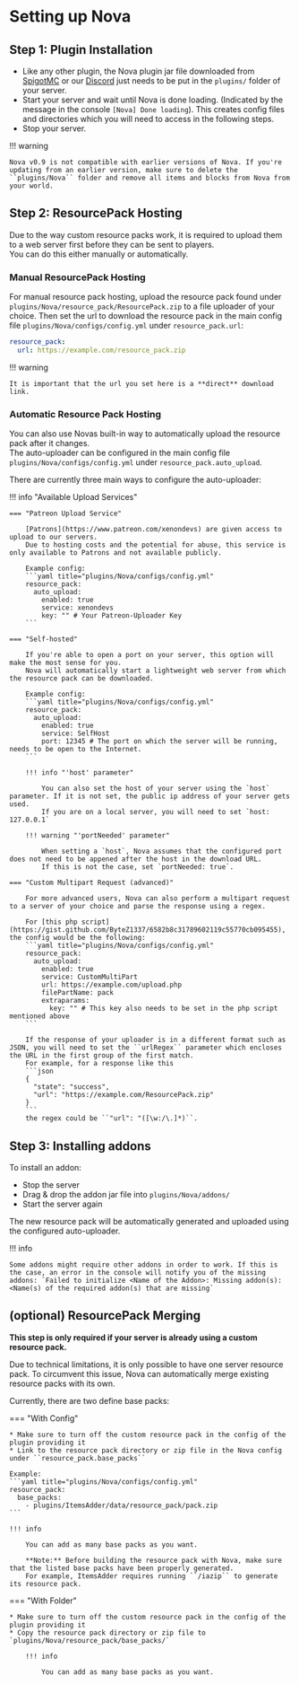 # Setting up Nova

## Step 1: Plugin Installation

* Like any other plugin, the Nova plugin jar file downloaded from [SpigotMC](https://www.spigotmc.org/resources/93648/) or our [Discord](https://discord.gg/hnEknVWvUe) just needs to be put in the ``plugins/`` folder of your server.
* Start your server and wait until Nova is done loading. (Indicated by the message in the console `[Nova] Done loading`). This creates config files and directories which you will need to access in the following steps.
* Stop your server.

!!! warning

    Nova v0.9 is not compatible with earlier versions of Nova. If you're updating from an earlier version, make sure to delete the ``plugins/Nova`` folder and remove all items and blocks from Nova from your world.

## Step 2: ResourcePack Hosting

Due to the way custom resource packs work, it is required to upload them to a web server first before they can be sent to players.  
You can do this either manually or automatically.

### Manual ResourcePack Hosting

For manual resource pack hosting, upload the resource pack found under ``plugins/Nova/resource_pack/ResourcePack.zip`` to a file uploader of your choice.
Then set the url to download the resource pack in the main config file ``plugins/Nova/configs/config.yml`` under ``resource_pack.url``:

```yaml title="plugins/Nova/configs/config.yml"
resource_pack:
  url: https://example.com/resource_pack.zip
```

!!! warning

    It is important that the url you set here is a **direct** download link.

### Automatic Resource Pack Hosting

You can also use Novas built-in way to automatically upload the resource pack after it changes.  
The auto-uploader can be configured in the main config file ``plugins/Nova/configs/config.yml`` under ``resource_pack.auto_upload``.

There are currently three main ways to configure the auto-uploader:

!!! info "Available Upload Services"

    === "Patreon Upload Service"
    
        [Patrons](https://www.patreon.com/xenondevs) are given access to upload to our servers.
        Due to hosting costs and the potential for abuse, this service is only available to Patrons and not available publicly.
    
        Example config:
        ```yaml title="plugins/Nova/configs/config.yml"
        resource_pack:
          auto_upload:
            enabled: true
            service: xenondevs
            key: "" # Your Patreon-Uploader Key
        ```
    
    === "Self-hosted"
    
        If you're able to open a port on your server, this option will make the most sense for you.
        Nova will automatically start a lightweight web server from which the resource pack can be downloaded.
    
        Example config:
        ```yaml title="plugins/Nova/configs/config.yml"
        resource_pack:
          auto_upload:
            enabled: true
            service: SelfHost
            port: 12345 # The port on which the server will be running, needs to be open to the Internet.
        ```
    
        !!! info "'host' parameter"
    
            You can also set the host of your server using the `host` parameter. If it is not set, the public ip address of your server gets used.
            If you are on a local server, you will need to set `host: 127.0.0.1`
    
        !!! warning "'portNeeded' parameter"
    
            When setting a `host`, Nova assumes that the configured port does not need to be appened after the host in the download URL.
            If this is not the case, set `portNeeded: true`.
    
    === "Custom Multipart Request (advanced)"
    
        For more advanced users, Nova can also perform a multipart request to a server of your choice and parse the response using a regex.
    
        For [this php script](https://gist.github.com/ByteZ1337/6582b8c31789602119c55770cb095455), the config would be the following:
        ```yaml title="plugins/Nova/configs/config.yml"
        resource_pack:
          auto_upload:
            enabled: true
            service: CustomMultiPart
            url: https://example.com/upload.php
            filePartName: pack
            extraparams:
              key: "" # This key also needs to be set in the php script mentioned above
        ```
    
        If the response of your uploader is in a different format such as JSON, you will need to set the ``urlRegex`` parameter which encloses the URL in the first group of the first match.
        For example, for a response like this 
        ```json
        {
          "state": "success",
          "url": "https://example.com/ResourcePack.zip"
        }
        ```
        the regex could be ``"url": "([\w:/\.]*)``.

## Step 3: Installing addons

To install an addon:

* Stop the server
* Drag & drop the addon jar file into ``plugins/Nova/addons/``
* Start the server again

The new resource pack will be automatically generated and uploaded using the configured auto-uploader.

!!! info

    Some addons might require other addons in order to work. If this is the case, an error in the console will notify you of the missing addons: `Failed to initialize <Name of the Addon>: Missing addon(s): <Name(s) of the required addon(s) that are missing`

## (optional) ResourcePack Merging

**This step is only required if your server is already using a custom resource pack.**

Due to technical limitations, it is only possible to have one server resource pack. To circumvent this issue, Nova can automatically merge existing resource packs with its own.  

Currently, there are two define base packs:  

=== "With Config"

    * Make sure to turn off the custom resource pack in the config of the plugin providing it
    * Link to the resource pack directory or zip file in the Nova config under ``resource_pack.base_packs``

    Example:
    ```yaml title="plugins/Nova/configs/config.yml"
    resource_pack:
      base_packs:
        - plugins/ItemsAdder/data/resource_pack/pack.zip
    ```

    !!! info
    
        You can add as many base packs as you want.
    
        **Note:** Before building the resource pack with Nova, make sure that the listed base packs have been properly generated.
        For example, ItemsAdder requires running ``/iazip`` to generate its resource pack.

=== "With Folder"

    * Make sure to turn off the custom resource pack in the config of the plugin providing it
    * Copy the resource pack directory or zip file to `plugins/Nova/resource_pack/base_packs/`

        !!! info
    
            You can add as many base packs as you want.